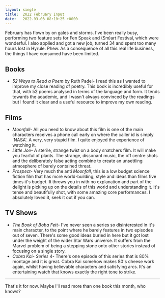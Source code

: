 ```yaml
---
layout: single
title:  2022 February Input
date:   2022-03-03 08:10:25 +0000
---
```


February has flown by on gales and storms. I've been really busy, performing two feature sets for Fen Speak and (Sm)art Festival, which were wonderful. I also applied and got a new job, turned 34 and spent too many hours lost in Hyrule. Phew. As a consequence of all this real life business, the things I have consumed have been limited.

<!--more-->

## Books

* *52 Ways to Read a Poem* by Ruth Padel- I read this as I wanted to improve my close reading of poetry. This book is incredibly useful for that, with 52 poems analysed in terms of the language and form. It tends towards the academic, and I wasn't always convinced by the readings but I found it clear and a useful resource to improve my own reading.

## Films

* *Moonfall*- All you need to know about this film is one of the main characters receives a phone call early on where the caller id is simply 'NASA'. A very, very stupid film. I quite enjoyed the experience of watching it.
* *Little Joe*- A sterile, strange twist on a body snatchers film. It will make you fearful of plants. The strange, dissonant music, the off centre shots and the deliberately false acting combine to create an unsettling atmosphere of barely contained threat.
* *Prospect*- Very much the anti *Moonfall*, this is a low budget science fiction film that has more world-building, style and ideas than films five times it's budget. It throws you in with no explanation and part of the delight is picking up on the details of this world and understanding it. It's tense and beautifully shot, with some amazing core performances. I absolutely loved it, seek it out if you can.

## TV Shows

* *The Book of Boba Fett*- I've never seen a series so disinterested in it's main character, to the point where he barely features in two episodes out of seven. There's some good ideas buried in here but it got lost under the weight of the wider Star Wars universe. It suffers from the Marvel problem of being a stepping stone onto other stories instead of focusing on a single story.
* *Cobra Kai- Series 4*- There's one episode of this series that is 80% montage and it is great. Cobra Kai somehow makes 80's cheese work again, whilst having believable characters and satisfying arcs. It's an entertaining watch that knows exactly the right tone to strike.

---
That's it for now. Maybe I'll read more than one book this month, who knows?
